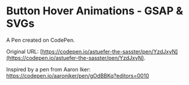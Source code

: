 # Button Hover Animations - GSAP & SVGs

A Pen created on CodePen.

Original URL: [https://codepen.io/astuefer-the-sasster/pen/YzdJxyN](https://codepen.io/astuefer-the-sasster/pen/YzdJxyN).

Inspired by a pen from Aaron Iker: https://codepen.io/aaroniker/pen/gOdBBKq?editors=0010